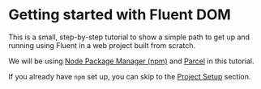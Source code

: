 # Getting started with Fluent DOM

This is a small, step-by-step tutorial to show a simple path to get up and running using Fluent in a web project built from scratch.

We will be using [Node Package Manager (npm)](https://www.npmjs.com/) and [Parcel](https://parceljs.org/) in this tutorial.

If you already have `npm` set up, you can skip to the [Project Setup](./project-setup.md) section.